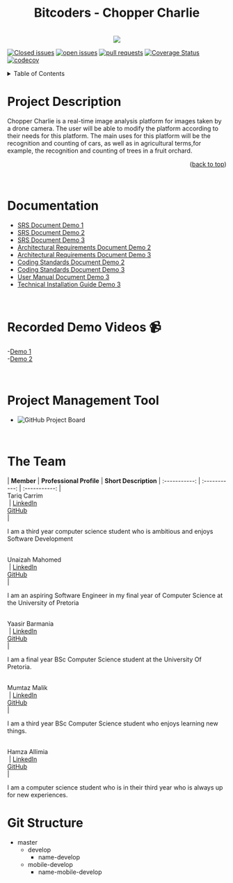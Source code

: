 <div align="center">
 <h1 align="center"> Bitcoders - Chopper Charlie</h1> <br>
<img src ="https://user-images.githubusercontent.com/93663409/167729612-59cd2227-5284-492d-a33e-6d0fced3155a.png">
</div>
<div id="top"></div>


[![Closed issues](https://img.shields.io/github/issues/COS301-SE-2022/Chopper-Charlie?color=green&style=flat-square)](https://github.com/COS301-SE-2022/Chopper-Charlie/issues?q=is%3Aissue+is%3Aclosed)
[![open issues](https://img.shields.io/github/issues-closed/COS301-SE-2022/Chopper-Charlie?color=red&style=flat-square)](https://github.com/COS301-SE-2022/Chopper-Charlie/issues)
[![pull requests](https://img.shields.io/github/issues-pr-closed/COS301-SE-2022/Chopper-Charlie?color=blue&style=flat-square)](https://github.com/COS301-SE-2022/Chopper-Charlie/pulls?q=is%3Apr+is%3Aclosed)
[![Coverage Status](https://coveralls.io/repos/github/COS301-SE-2022/Chopper-Charlie/badge.svg?branch=master)](https://coveralls.io/github/COS301-SE-2022/Chopper-Charlie?branch=master)
[![codecov](https://codecov.io/gh/COS301-SE-2022/Chopper-Charlie/branch/master/graph/badge.svg?token=VD7TWMV5I1)](https://codecov.io/gh/COS301-SE-2022/Chopper-Charlie)
<br />


 <details>
  <summary>Table of Contents</summary>
  <ol>
    <li>
     <a href="#ProjectDescription">Project Description</a><br>
     <a href="#Documentation">Documentation</a><br>
     <a href="#RecordedDemos">Recorded Demos</a><br>
     <a href="#PMT">Project Management Tool</a><br>
     <a href="#Team">Team</a><br>
     <a href="#GitStructure">Git Structure</a><br>
     
   </li>
  </ol>
</details>

<a  name="ProjectDescription"/><h1>Project Description </h1></a>
Chopper Charlie is a real-time image analysis platform for images taken by a drone camera. The user will be able to modify the platform according to their needs for this platform. The main uses for this platform will be the recognition and counting of cars, as well as in agricultural terms,for example, the recognition and counting of trees in a fruit orchard. 

<p align="right">(<a href="#top">back to top</a>)</p>
<br />

<a  name="Documentation"/><h1> Documentation </h1></a>

<ul>
 <li><a href="https://drive.google.com/file/d/1btHsL2_eYNxmccubo_DoVrPat2G_B65B/view?usp=sharing">SRS Document Demo 1</a></li>
 <li><a href="https://drive.google.com/file/d/1vEDgxy4A5LqzNuti0lxxHEudqBiPVnyZ/view?usp=sharing">SRS Document Demo 2 </a></li>
 <li><a href="https://drive.google.com/file/d/1F_tDUhzK0g6jIJpAHJ8XjWKJ2Fv6Ww3q/view?usp=sharing">SRS Document Demo 3 </a></li>
 <li><a href="https://drive.google.com/file/d/1WuY-iCNzSnFCN0Czp1eqNVIh366qkEeI/view?usp=sharing">Architectural Requirements Document Demo 2 </a></li>
 <li><a href="https://drive.google.com/file/d/1r7Ettiz5Zl6hicZJKhmllbHbYrSC3qxC/view?usp=sharing">Architectural Requirements Document Demo 3 </a></li>
 <li><a href="https://drive.google.com/file/d/1ZpCEof5IUNmCRqjSDXorDEF3iq0u70Eo/view?usp=sharing">Coding Standards Document Demo 2 </a></li>
 <li><a href="https://drive.google.com/file/d/1JsSjYIfLNwrfJL_yFpabyu1rwihgHzLG/view?usp=sharing">Coding Standards Document Demo 3 </a></li>
 <li><a href="https://drive.google.com/file/d/1KzosbjpWANU5QpnqSdR2-8-sE1951FN_/view?usp=sharing">User Manual Document Demo 3 </a></li>
 <li><a href="https://drive.google.com/file/d/1oyA0nV6UAdyXAGbFr1GjpZ2TJNjxnxCA/view?usp=drivesdk">Technical Installation Guide Demo 3 </a></li>
 
 
  
</ul>
<br />

<a name="RecordedDemos"/><h1>Recorded Demo Videos 📹</h1></a>
 -[Demo 1](https://drive.google.com/file/d/1if_SMDn4avnJKiql4TbIAmkhOkzWNKaB/view?usp=sharing)</br>
 -[Demo 2](https://drive.google.com/file/d/16qauaXrH9pqy3dNYp_GABfI6HH0VYW3Q/view?usp=sharing)

<br />

<a name="PMT"/><h1>Project Management Tool</h1></a>
- ![GitHub Project Board](https://github.com/COS301-SE-2022/Chopper-Charlie/projects/1) <br>
<br/>


<a  name="Team"/><h1> The Team </h1></a>
| **Member** | **Professional Profile** | **Short Description**
| :-----------: | :-----------: | :-----------: |
<br/> Tariq Carrim <br/><img src= "">  | [LinkedIn](https://www.linkedin.com/in/tariq-carrim-b6a6b023a)<br/> [GitHub](https://github.com/TCarrim88) <br/>|<p/> I am a third year computer science student who is ambitious and enjoys Software Development<p>
<br/>Unaizah Mahomed <br/><img src= "">  | [LinkedIn](https://www.linkedin.com/in/unaizah-mahomed-a5684216b)<br/> [GitHub](https://github.com/unaizahhhhh) <br/>|<p/> I am an aspiring Software Engineer in my final year of Computer Science at the University of Pretoria<p>
<br/> Yaasir Barmania <br/><img src= "">  | [LinkedIn](https://www.linkedin.com/in/yaasir-barmania-859838239)<br/> [GitHub](https://github.com/Yaasir25) <br/>|<p/> I am a final year BSc Computer Science student at the University Of Pretoria. <p>
<br/> Mumtaz Malik <br/><img src= "">  | [LinkedIn](https://www.linkedin.com/in/mumtaz-malik-3554aa23a)<br/> [GitHub](https://github.com/MumtazMalik01) <br/>|<p/>I am a third year BSc Computer Science student who enjoys learning new things. <p>
<br/> Hamza Allimia <br/><img src= "">  | [LinkedIn](https://www.linkedin.com/in/hamza-allimia-18b934239/?original_referer=)<br/> [GitHub](https://github.com/hamza-torres) <br/>|<p/> I am a computer science student who is in their third year who is always up for new experiences.<p>
 

 
 <a  name="GitStructure"/><h1> Git Structure </h1></a>
  
  - master
    - develop
        - name-develop
    - mobile-develop
        - name-mobile-develop    
